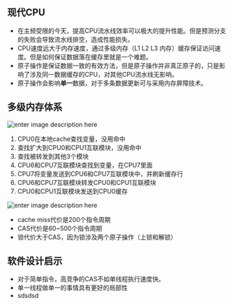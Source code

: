 ## 现代CPU
- 在主频受限的今天，提高CPU流水线效率可以极大的提升性能。但是预测分支的失败会导致流水线排空，造成性能损失。
- CPU速度远大于内存速度，通过多级内存（L1 L2 L3 内存）缓存保证访问速度。但是如何保证数据落在缓存里就是一个难题。
- 原子操作是保证数据一致的有效方法，但是原子操作并非真正原子的，只是影响了涉及同一数据缓存的CPU，对其他CPU流水线无影响。
- 原子操作会影响**单一**数据，对于多条数据更新可与采用内存屏障技术。

## 多级内存体系
![enter image description here](https://lh3.googleusercontent.com/0M9m1XJ2g6uLGc5thtVT0fCJyXfVf0MTv8LVETUbIXLalpvfFpWckjuFOvCR_BkQlX8Kgcu-WeMd)

 1. CPU0在本地cache查找变量，没用命中
 2. 查找扩大到CPU0和CPU1互联模块，没用命中
 3. 查找被转发到其他3个模块
 4. CPU6和CPU7互联模块查找到变量，在CPU7里面
 5. CPU7将变量发送到CPU6和CPU7互联模块中，并刷新缓存行
 6. CPU6和CPU7互联模块转发CPU0和CPU1互联模块
 7. CPU0和CPU1互联模块发送到CPU0缓存

![enter image description here](https://lh3.googleusercontent.com/PQ8JKK3DPlo7C-g0Kpevc8EEqbdtSS7_n_R2_isPCm-45oaL8C9UOPp2O1gnPMXCSrTnKnsBRVpU)

- cache miss代价是200个指令周期
- CAS代价是60~500个指令周期
- 锁代价大于CAS，因为锁涉及两个原子操作（上锁和解锁）

## 软件设计启示
- 对于简单指令，高竞争的CAS不如单线程执行速度快。
- 单一线程做单一的事情具有更好的局部性
- sdsdsd
<!--stackedit_data:
eyJoaXN0b3J5IjpbMTYyMzIzMTg2Nyw0MTc4OTU2MzVdfQ==
-->
